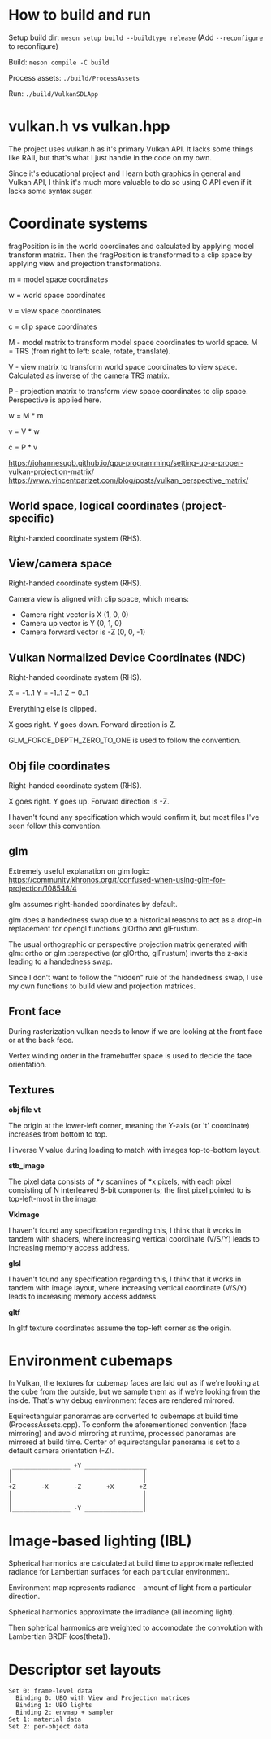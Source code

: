 How to build and run
====================
Setup build dir: `meson setup build --buildtype release` (Add `--reconfigure` to reconfigure)

Build: `meson compile -C build`

Process assets: `./build/ProcessAssets`

Run: `./build/VulkanSDLApp`

vulkan.h vs vulkan.hpp
======================

The project uses vulkan.h as it's primary Vulkan API. It lacks some things like RAII, but that's what I just handle in the code on my own.

Since it's educational project and I learn both graphics in general and Vulkan API, I think it's much more valuable to do so using C API even if it lacks some syntax sugar.

Coordinate systems
==================

fragPosition is in the world coordinates and calculated by applying model transform matrix.
Then the fragPosition is transformed to a clip space by applying view and projection transformations.


m = model space coordinates

w = world space coordinates

v = view space coordinates

c = clip space coordinates


M - model matrix to transform model space coordinates to world space. M = TRS (from right to left: scale, rotate, translate).

V - view matrix to transform world space coordinates to view space. Calculated as inverse of the camera TRS matrix.

P - projection matrix to transform view space coordinates to clip space. Perspective is applied here.


w = M * m

v = V * w

c = P * v

https://johannesugb.github.io/gpu-programming/setting-up-a-proper-vulkan-projection-matrix/
https://www.vincentparizet.com/blog/posts/vulkan_perspective_matrix/

World space, logical coordinates (project-specific)
---------------------------------------------------
Right-handed coordinate system (RHS).

View/camera space
-----------------
Right-handed coordinate system (RHS).

Camera view is aligned with clip space, which means:
- Camera right vector is X (1, 0, 0)
- Camera up vector is Y (0, 1, 0)
- Camera forward vector is -Z (0, 0, -1)

Vulkan Normalized Device Coordinates (NDC)
------------------------------------------
Right-handed coordinate system (RHS).

X = -1..1
Y = -1..1
Z = 0..1

Everything else is clipped.

X goes right.
Y goes down.
Forward direction is Z.

GLM_FORCE_DEPTH_ZERO_TO_ONE is used to follow the convention.

Obj file coordinates
--------------------
Right-handed coordinate system (RHS).

X goes right.
Y goes up.
Forward direction is -Z.

I haven't found any specification which would confirm it, but most files I've seen follow this convention.

glm
---
Extremely useful explanation on glm logic: https://community.khronos.org/t/confused-when-using-glm-for-projection/108548/4

glm assumes right-handed coordinates by default.

glm does a handedness swap due to a historical reasons to act as a drop-in replacement for opengl functions glOrtho and glFrustum.

The usual orthographic or perspective projection matrix generated with glm::ortho or glm::perspective (or glOrtho, glFrustum) inverts the z-axis leading to a handedness swap.

Since I don't want to follow the "hidden" rule of the handedness swap, I use my own functions to build view and projection matrices.

Front face
----------
During rasterization vulkan needs to know if we are looking at the front face or at the back face.

Vertex winding order in the framebuffer space is used to decide the face orientation.

Textures
--------

**obj file vt**

The origin at the lower-left corner, meaning the Y-axis (or 't' coordinate) increases from bottom to top.

I inverse V value during loading to match with images top-to-bottom layout.

**stb_image**

The pixel data consists of *y scanlines of *x pixels, with each pixel consisting of N interleaved 8-bit components; the first pixel pointed to is top-left-most in the image.

**VkImage**

I haven't found any specification regarding this, I think that it works in tandem with shaders, where increasing vertical coordinate (V/S/Y) leads to increasing memory access address.

**glsl**

I haven't found any specification regarding this, I think that it works in tandem with image layout, where increasing vertical coordinate (V/S/Y) leads to increasing memory access address.

**gltf**

In gltf texture coordinates assume the top-left corner as the origin.

Environment cubemaps
====================

In Vulkan, the textures for cubemap faces are laid out as if we're looking at the cube from the outside, but we sample them as if we're looking from the inside. That's why debug environment faces are rendered mirrored.

Equirectangular panoramas are converted to cubemaps at build time (ProcessAssets.cpp). To conform the aforementioned convention (face mirroring) and avoid mirroring at runtime, processed panoramas are mirrored at build time.
Center of equirectangular panorama is set to a default camera orientation (-Z).

```
 ________________ +Y _________________
│                                    │
│                                    │
+Z       -X       -Z       +X       +Z
│                                    │
│                                    │
│________________ -Y ________________│
```

Image-based lighting (IBL)
==========================

Spherical harmonics are calculated at build time to approximate reflected radiance for Lambertian surfaces for each particular environment.

Environment map represents radiance - amount of light from a particular direction.

Spherical harmonics approximate the irradiance (all incoming light).

Then spherical harmonics are weighted to accomodate the convolution with Lambertian BRDF (cos(theta)).

Descriptor set layouts
======================

```
Set 0: frame-level data
  Binding 0: UBO with View and Projection matrices
  Binding 1: UBO lights
  Binding 2: envmap + sampler
Set 1: material data
Set 2: per-object data
```
